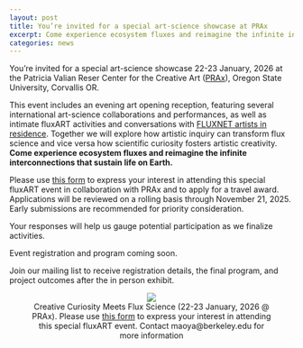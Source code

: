 ```yaml
---
layout: post
title: You’re invited for a special art-science showcase at PRAx
excerpt: Come experience ecosystem fluxes and reimagine the infinite interconnections that sustain life on Earth.
categories: news
---
```



You’re invited for a special art-science showcase 22-23 January, 2026 at the Patricia Valian Reser Center for the Creative Art (<a href = "https://prax.oregonstate.edu/">PRAx</a>), Oregon State University, Corvallis OR. 

This event includes an evening art opening reception, featuring several international art-science collaborations and performances, as well as intimate fluxART activities and conversations with <a href = "https://fluxnetart.github.io/artists/">FLUXNET artists in residence</a>. Together we will explore how artistic inquiry can transform flux science and vice versa how scientific curiosity fosters artistic creativity. <strong>Come experience ecosystem fluxes and reimagine the infinite interconnections that sustain life on Earth.</strong>

Please use <a href = "https://forms.gle/Xau9CK1pG1ntgVcYA">this form</a> to express your interest in attending this special fluxART event in collaboration with PRAx and to apply for a travel award. Applications will be reviewed on a rolling basis through November 21, 2025. Early submissions are recommended for priority consideration.

Your responses will help us gauge potential participation as we finalize activities. 

Event registration and program coming soon.

Join our mailing list to receive registration details, the final program, and project outcomes after the in person exhibit.

<figure style="text-align: center;" >
  <img src="https://fluxnetart.github.io/images/pondering.jpg" style="max-height: 777px; height: auto;">
  <figcaption>Creative Curiosity Meets Flux Science (22-23 January, 2026 @ PRAx). Please use <a href = "https://forms.gle/Xau9CK1pG1ntgVcYA">this form</a> to express your interest in attending this special fluxART event. Contact maoya@berkeley.edu for more information
</figcaption>
</figure>

